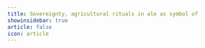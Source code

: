 ```yaml
---
title: Sovereignty, agricultural rituals in ale as symbol of 
showinsidebar: true 
article: false 
icon: article 
---
```

